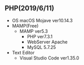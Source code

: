 
## PHP(2019/6/11)
- OS macOS Mojave ver10.14.3
- MAMP(Free)
  - MAMP ver5.3
    - PHP ver7.3.1
    - WebServer Apache
    - MySQL 5.7.25
- Text Editor 
  - Visual Studio Code ver1.35.0
